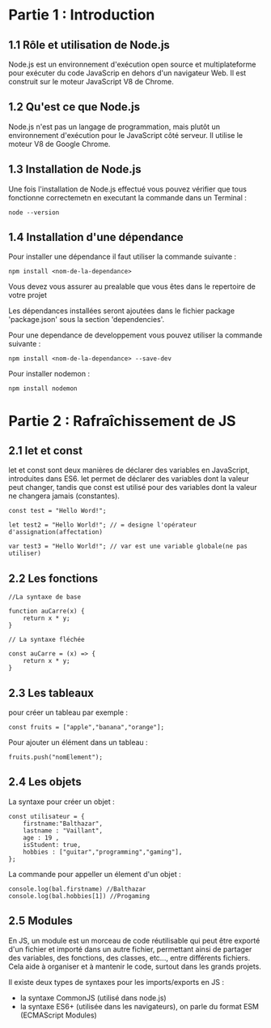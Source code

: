 
# Partie 1 : Introduction

## 1.1 Rôle et utilisation de Node.js


Node.js est un environnement d'exécution open source et multiplateforme pour exécuter du code JavaScrip en dehors d'un navigateur Web. Il est construit sur le moteur JavaScript V8 de Chrome. 

## 1.2 Qu'est ce que Node.js

Node.js n'est pas un langage de programmation, mais plutôt un environnement d'exécution pour le JavaScript côté serveur. Il utilise le moteur V8 de Google Chrome.

## 1.3 Installation de Node.js
Une fois l'installation de Node.js effectué vous pouvez vérifier que tous fonctionne correctemetn en executant la commande dans un Terminal : 
```
node --version
```
## 1.4 Installation d'une dépendance

Pour installer une dépendance il faut utiliser la commande suivante : 

```
npm install <nom-de-la-dependance>
```
Vous devez vous assurer au prealable que vous êtes dans le repertoire de votre projet

Les dépendances installées seront ajoutées dans le fichier package 'package.json' sous la section 'dependencies'.

Pour une dependance de developpement vous pouvez utiliser la commande suivante : 
```
npm install <nom-de-la-dependance> --save-dev
```
Pour installer nodemon : 
```
npm install nodemon
```
# Partie 2 : Rafraîchissement de JS

## 2.1 let et const

let et const sont deux manières de déclarer des variables en JavaScript, introduites dans ES6. let permet de déclarer des variables dont la valeur peut changer, tandis que const est utilisé pour des variables dont la valeur ne changera jamais (constantes).

```
const test = "Hello Word!";

let test2 = "Hello World!"; // = designe l'opérateur d'assignation(affectation)

var test3 = "Hello World!"; // var est une variable globale(ne pas utiliser)

```

## 2.2 Les fonctions 

```
//La syntaxe de base 

function auCarre(x) {
    return x * y;
}

// La syntaxe fléchée 

const auCarre = (x) => {
    return x * y; 
}

```
## 2.3 Les tableaux 

pour créer un tableau par exemple :

```
const fruits = ["apple","banana","orange"];
```

Pour ajouter un élément dans un tableau : 
```
fruits.push("nomElement");
```

## 2.4 Les objets

La syntaxe pour créer un objet : 

```
const utilisateur = {
    firstname:"Balthazar",
    lastname : "Vaillant",
    age : 19 ,
    isStudent: true,
    hobbies : ["guitar","programming","gaming"],
};
```
La commande pour appeller un élement d'un objet : 

```
console.log(bal.firstname) //Balthazar
console.log(bal.hobbies[1]) //Progaming
```

## 2.5 Modules

En JS, un module est un morceau de code réutilisable qui peut être exporté d'un fichier et importé dans un autre fichier, permettant ainsi de partager des variables, des fonctions, des classes, etc..., entre différents fichiers. Cela aide à organiser et à mantenir le code, surtout dans les grands projets.

Il existe deux types de syntaxes pour les imports/exports en JS : 
- la syntaxe CommonJS (utilisé dans node.js)
- la syntaxe ES6+ (utilisée dans les navigateurs), on parle du format ESM (ECMAScript Modules)
